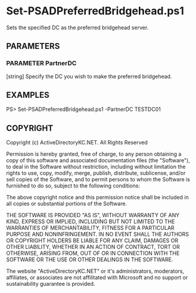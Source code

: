 # Set-PSADPreferredBridgehead.ps1
Sets the specified DC as the preferred bridgehead server. 

## PARAMETERS
### PARAMETER PartnerDC
\[string\] Specify the DC you wish to make the preferred bridgehead. 

## EXAMPLES
PS> Set-PSADPreferredBridgehead.ps1 -PartnerDC TESTDC01

## COPYRIGHT
Copyright (c) ActiveDirectoryKC.NET. All Rights Reserved

Permission is hereby granted, free of charge, to any person obtaining
a copy of this software and associated documentation files (the
"Software"), to deal in the Software without restriction, including
without limitation the rights to use, copy, modify, merge, publish,
distribute, sublicense, and/or sell copies of the Software, and to
permit persons to whom the Software is furnished to do so, subject to
the following conditions:

The above copyright notice and this permission notice shall be
included in all copies or substantial portions of the Software.

THE SOFTWARE IS PROVIDED "AS IS", WITHOUT WARRANTY OF ANY KIND,
EXPRESS OR IMPLIED, INCLUDING BUT NOT LIMITED TO THE WARRANTIES OF
MERCHANTABILITY, FITNESS FOR A PARTICULAR PURPOSE AND
NONINFRINGEMENT. IN NO EVENT SHALL THE AUTHORS OR COPYRIGHT HOLDERS BE
LIABLE FOR ANY CLAIM, DAMAGES OR OTHER LIABILITY, WHETHER IN AN ACTION
OF CONTRACT, TORT OR OTHERWISE, ARISING FROM, OUT OF OR IN CONNECTION
WITH THE SOFTWARE OR THE USE OR OTHER DEALINGS IN THE SOFTWARE.

The website "ActiveDirectoryKC.NET" or it's administrators, moderators, 
affiliates, or associates are not affilitated with Microsoft and no 
support or sustainability guarantee is provided. 

